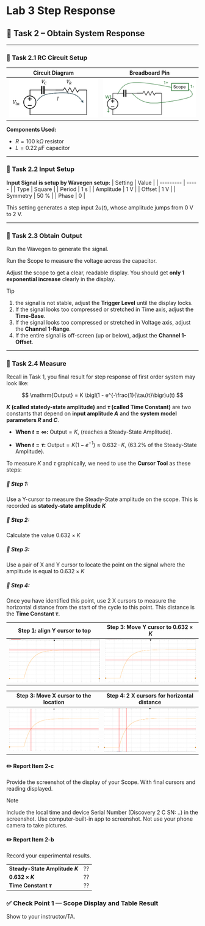 # Lab 3 Step Response


## :dart: Task 2 – Obtain System Response
---
### 📌 Task 2.1 RC Circuit Setup

| **Circuit Diagram** | **Breadboard Pin** |
|---------------------|------------------------------|
| <img src="Pic/RCdiagram.png" width="380"> | <img src="Pic/breadboardRC.png" width="380"> |

**Components Used:**
- $R = 100~\mathrm{k}\Omega$ resistor 
- $L = 0.22~\mu\mathrm{F}$ capacitor

-------------
### 📌 Task 2.2 Input Setup
**Input Signal is setup by Wavegen setup:**
| Setting   | Value |
| --------- | ----- |
| Type |  Square     |
| Period  |    1 s   |
| Amplitude |   1 V    |
| Offset    |   1 V    |
| Symmetry    |   50 %    |
| Phase    |   0    |

This setting generates a step input $2u(t)$, whose amplitude jumps from 0 V to 2 V.

---
### 📌 Task 2.3 Obtain Output
Run the Wavegen to generate the signal.

Run the Scope to measure the voltage across the capacitor.

Adjust the scope to get a clear, readable display. You should get **only 1 exponential increase** clearly in the display.
  
> [!TIP]
> 1. the signal is not stable, adjust the **Trigger Level** until the display locks.  
> 2. If the signal looks too compressed or stretched in Time axis, adjust the **Time-Base**.  
> 3. If the signal looks too compressed or stretched in Voltage axis, adjust the **Channel 1-Range**.  
> 4. If the entire signal is off-screen (up or below), adjust the **Channel 1-Offset**.

-------------
### 📌 Task 2.4 Measure
Recall in Task 1, you final result for step response of first order system may look like:


$$
\mathrm{Output} = K \bigl(1 - e^{-\frac{1}{\tau}t}\bigr)u(t)
$$

**$K$ (called statedy-state amplitude)** and **$\tau$ (called Time Constant)** are two constants that depend on **input amplitude $A$** and the **system model parameters $R$ and $C$**.

* **When $t=\infty$:**
  $\mathrm{Output}=K$,
  (reaches a Steady-State Amplitude).

* **When $t=\tau$:**
  $\mathrm{Output}=K\bigl(1-e^{-1}\bigr)\approx 0.632\cdot K$,
  (63.2% of the Steady-State Amplitude).

To measure $K$ and $\tau$ graphically, we need to use the **Cursor Tool** as these steps:

##### 🧷 Step 1:
Use a Y-cursor to measure the Steady-State amplitude on the scope. This is recorded as **statedy-state amplitude $K$**

##### 🧷 Step 2: 
Calculate the value $0.632\times K$

##### 🧷 Step 3: 
Use a pair of X and Y cursor to locate the point on the signal where the amplitude is equal to $0.632\times K$

##### 🧷 Step 4: 
Once you have identified this point, use 2 X cursors to measure the horizontal distance from the start of the cycle to this point. This distance is the **Time
Constant $\tau$.**

| **Step 1: align Y cursor to top** | **Step 3: Move Y cursor to $0.632\times K$** |
|---------------------|-------------------|
| <img src="Pic/step1.png" width="400"> | <img src="Pic/step3a.png" width="400"> |

| **Step 3: Move X cursor to the location** | **Step 4: 2 X cursors for horizontal distance** |
|---------------------|-------------------|
| <img src="Pic/step3b.png" width="400"> | <img src="Pic/step4.png" width="400"> |

#### :pencil2:  Report Item 2-c

Provide the screenshot of the display of your Scope. With final cursors and reading displayed.

> [!NOTE]
> Include the local time and device Serial Number (Discovery 2 C SN: ..) in the screenshot.
> Use computer-built-in app to screenshot. Not use your phone camera to take pictures.

#### :pencil2:  Report Item 2-b

Record your experimental results.

|||
|-----------------|----|
| **Steady-State Amplitude $K$**        | ?? |
| **$0.632\times K$**        | ?? |
|**Time Constant $\tau$**|??|


### ✅ Check Point 1 — Scope Display and Table Result

Show to your instructor/TA.


